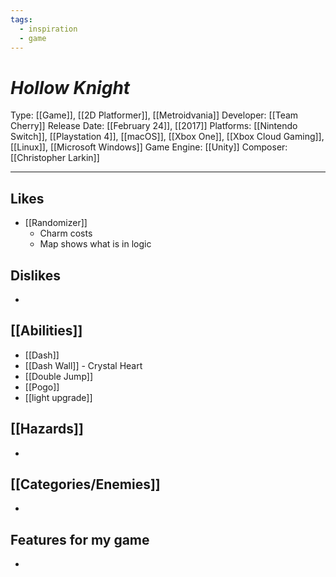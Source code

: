 ```yaml
---
tags:
  - inspiration
  - game
---
```

# _Hollow Knight_

Type: [[Game]], [[2D Platformer]], [[Metroidvania]]
Developer: [[Team Cherry]]
Release Date: [[February 24]], [[2017]]
Platforms:  [[Nintendo Switch]], [[Playstation 4]], [[macOS]], [[Xbox One]], [[Xbox Cloud Gaming]],
[[Linux]], [[Microsoft Windows]]
Game Engine: [[Unity]]
Composer: [[Christopher Larkin]]

----





## Likes
* [[Randomizer]]
	* Charm costs
	* Map shows what is in logic

## Dislikes
* 

## [[Abilities]]
* [[Dash]]
* [[Dash Wall]] - Crystal Heart
* [[Double Jump]]
* [[Pogo]]
* [[light upgrade]]

## [[Hazards]]
* 

## [[Categories/Enemies]]
* 

## Features for my game
* 